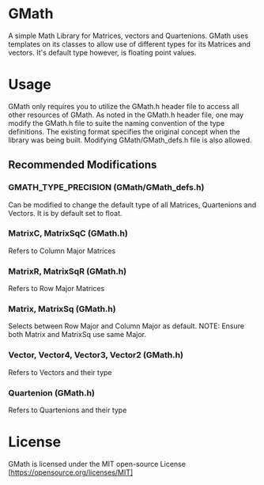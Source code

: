 # GMath
A simple Math Library for Matrices, vectors and Quartenions.
GMath uses templates on its classes to allow use of different types for its Matrices and vectors.
It's default type however, is floating point values.

# Usage
GMath only requires you to utilize the GMath.h header file to access all other resources of GMath.
As noted in the GMath.h header file, one may modify the GMath.h file to suite the naming convention
of the type definitions. The existing format specifies the original concept when the library was being
built. Modifying GMath/GMath_defs.h file is also allowed.

## Recommended Modifications
### GMATH_TYPE_PRECISION (GMath/GMath_defs.h)
Can be modified to change the default type of all Matrices, Quartenions and Vectors. It is by default set to float.
### MatrixC, MatrixSqC (GMath.h)
Refers to Column Major Matrices
### MatrixR, MatrixSqR (GMath.h)
Refers to Row Major Matrices
### Matrix, MatrixSq (GMath.h)
Selects between Row Major and Column Major as default. NOTE: Ensure both Matrix and MatrixSq use same Major.
### Vector, Vector4, Vector3, Vector2 (GMath.h)
Refers to Vectors and their type
### Quartenion (GMath.h)
Refers to Quartenions and their type

# License
GMath is licensed under the MIT open-source License [https://opensource.org/licenses/MIT]
